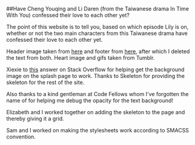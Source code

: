 ##Have Cheng Youqing and Li Daren  (from the Taiwanese drama In Time With You) confessed their love to each other yet?

The point of this website is to tell you, based on which episode Lily is on, whether or not the two main characters from this Taiwanese drama have confessed their love to each other yet.

Header image taken from [here](http://saryre.blogspot.com/2012/08/tw-drama-review-in-time-with-you.html) and footer from [here](http://dramahaven.com/in-time-with-you/), after which I deleted the text from both. Heart image and gifs taken from Tumblr.

Xiexie to [this](http://stackoverflow.com/a/9265035) answer on Stack Overflow for helping get the background image on the splash page to work. Thanks to Skeleton for providing the skeleton for the rest of the site.

Also thanks to a kind gentleman at Code Fellows whom I've forgotten the name of for helping me debug the opacity for the text background!

Elizabeth and I worked together on adding the skeleton to the page and thereby giving it a grid.

Sam and I worked on making the stylesheets work according to SMACSS convention.
